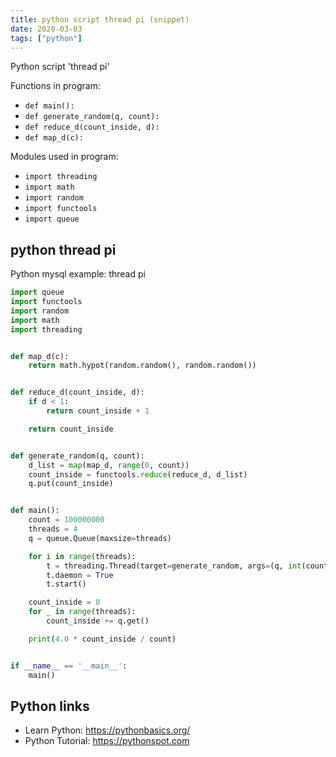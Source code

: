 ```yaml
---
title: python script thread pi (snippet)
date: 2020-03-03
tags: ["python"]
---
```

Python script 'thread pi'

Functions in program: 
* `def main():`
* `def generate_random(q, count):`
* `def reduce_d(count_inside, d):`
* `def map_d(c):`

Modules used in program: 
* `import threading`
* `import math`
* `import random`
* `import functools`
* `import queue`

## python thread pi

Python mysql example: thread pi

```python
import queue
import functools
import random
import math
import threading


def map_d(c):
    return math.hypot(random.random(), random.random())


def reduce_d(count_inside, d):
    if d < 1:
        return count_inside + 1

    return count_inside


def generate_random(q, count):
    d_list = map(map_d, range(0, count))
    count_inside = functools.reduce(reduce_d, d_list)
    q.put(count_inside)


def main():
    count = 100000000
    threads = 4
    q = queue.Queue(maxsize=threads)

    for i in range(threads):
        t = threading.Thread(target=generate_random, args=(q, int(count/threads)))
        t.daemon = True
        t.start()

    count_inside = 0
    for _ in range(threads):
        count_inside += q.get()

    print(4.0 * count_inside / count)


if __name__ == '__main__':
    main()


```

## Python links

- Learn Python: https://pythonbasics.org/
- Python Tutorial: https://pythonspot.com
